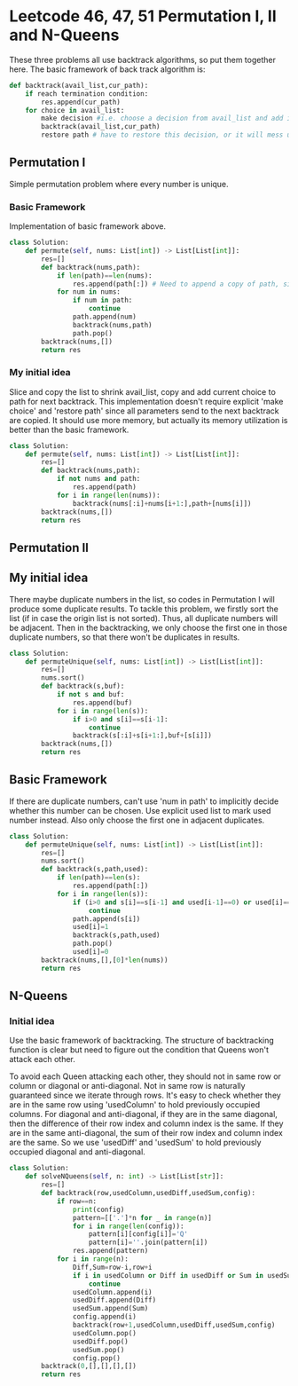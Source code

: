 # Leetcode 46, 47, 51 Permutation I, II and N-Queens

These three problems all use backtrack algorithms, so put them together here. The basic framework of back track algorithm is:
```python
def backtrack(avail_list,cur_path):
    if reach termination condition:
        res.append(cur_path)
    for choice in avail_list:
        make decision #i.e. choose a decision from avail_list and add it to cur_path
        backtrack(avail_list,cur_path)
        restore path # have to restore this decision, or it will mess up next decision
```
## Permutation I
Simple permutation problem where every number is unique.

### Basic Framework
Implementation of basic framework above.
```python
class Solution:
    def permute(self, nums: List[int]) -> List[List[int]]:
        res=[]
        def backtrack(nums,path):
            if len(path)==len(nums):
                res.append(path[:]) # Need to append a copy of path, since later operations will modify this list
            for num in nums:
                if num in path:
                    continue
                path.append(num)
                backtrack(nums,path)
                path.pop()
        backtrack(nums,[])
        return res
```

### My initial idea
Slice and copy the list to shrink avail_list, copy and add current choice to path for next backtrack. This implementation doesn't require explicit 'make choice' and 'restore path' since all parameters send to the next backtrack are copied. It should use more memory, but actually its memory utilization is better than the basic framework.
```python
class Solution:
    def permute(self, nums: List[int]) -> List[List[int]]:
        res=[]
        def backtrack(nums,path):
            if not nums and path:
                res.append(path)
            for i in range(len(nums)):
                backtrack(nums[:i]+nums[i+1:],path+[nums[i]])
        backtrack(nums,[])
        return res
```

## Permutation II

## My initial idea
There maybe duplicate numbers in the list, so codes in Permutation I will produce some duplicate results. To tackle this problem, we firstly sort the list (if in case the origin list is not sorted). Thus, all duplicate numbers will be adjacent. Then in the backtracking, we only choose the first one in those duplicate numbers, so that there won't be duplicates in results.
```python
class Solution:
    def permuteUnique(self, nums: List[int]) -> List[List[int]]:
        res=[]
        nums.sort()
        def backtrack(s,buf):
            if not s and buf:
                res.append(buf)
            for i in range(len(s)):
                if i>0 and s[i]==s[i-1]:   
                    continue                 
                backtrack(s[:i]+s[i+1:],buf+[s[i]])
        backtrack(nums,[])
        return res
```

## Basic Framework
If there are duplicate numbers, can't use 'num in path' to implicitly decide whether this number can be chosen. Use explicit used list to mark used number instead. Also only choose the first one in adjacent duplicates.
```python
class Solution:
    def permuteUnique(self, nums: List[int]) -> List[List[int]]:
        res=[]
        nums.sort()
        def backtrack(s,path,used):
            if len(path)==len(s):
                res.append(path[:])
            for i in range(len(s)):
                if (i>0 and s[i]==s[i-1] and used[i-1]==0) or used[i]==1:   
                    continue
                path.append(s[i])
                used[i]=1
                backtrack(s,path,used)
                path.pop()
                used[i]=0
        backtrack(nums,[],[0]*len(nums))
        return res
```

## N-Queens
### Initial idea
Use the basic framework of backtracking. The structure of backtracking function is clear but need to figure out the condition that Queens won't attack each other.

To avoid each Queen attacking each other, they should not in same row or column or diagonal or anti-diagonal. Not in same row is naturally guaranteed since we iterate through rows. It's easy to check whether they are in the same row using 'usedColumn' to hold previously occupied columns. For diagonal and anti-diagonal, if they are in the same diagonal, then the difference of their row index and column index is the same. If they are in the same anti-diagonal, the sum of their row index and column index are the same. So we use 'usedDiff' and 'usedSum' to hold previously occupied diagonal and anti-diagonal.   
```python
class Solution:
    def solveNQueens(self, n: int) -> List[List[str]]:
        res=[]
        def backtrack(row,usedColumn,usedDiff,usedSum,config):
            if row==n:
                print(config)
                pattern=[['.']*n for _ in range(n)]
                for i in range(len(config)):
                    pattern[i][config[i]]='Q'
                    pattern[i]=''.join(pattern[i])
                res.append(pattern)
            for i in range(n):
                Diff,Sum=row-i,row+i
                if i in usedColumn or Diff in usedDiff or Sum in usedSum:
                    continue
                usedColumn.append(i)
                usedDiff.append(Diff)
                usedSum.append(Sum)
                config.append(i)
                backtrack(row+1,usedColumn,usedDiff,usedSum,config)
                usedColumn.pop()
                usedDiff.pop()
                usedSum.pop()
                config.pop()
        backtrack(0,[],[],[],[])    
        return res
```
